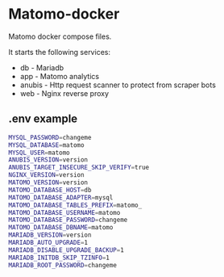 # Matomo-docker

Matomo docker compose files.

It starts the following services:
* db - Mariadb
* app - Matomo analytics
* anubis - Http request scanner to protect from scraper bots
* web - Nginx reverse proxy

## .env example

```bash
MYSQL_PASSWORD=changeme
MYSQL_DATABASE=matomo
MYSQL_USER=matomo
ANUBIS_VERSION=version
ANUBIS_TARGET_INSECURE_SKIP_VERIFY=true
NGINX_VERSION=version
MATOMO_VERSION=version
MATOMO_DATABASE_HOST=db
MATOMO_DATABASE_ADAPTER=mysql
MATOMO_DATABASE_TABLES_PREFIX=matomo_
MATOMO_DATABASE_USERNAME=matomo
MATOMO_DATABASE_PASSWORD=changeme
MATOMO_DATABASE_DBNAME=matomo
MARIADB_VERSION=version
MARIADB_AUTO_UPGRADE=1
MARIADB_DISABLE_UPGRADE_BACKUP=1
MARIADB_INITDB_SKIP_TZINFO=1
MARIADB_ROOT_PASSWORD=changeme
```
